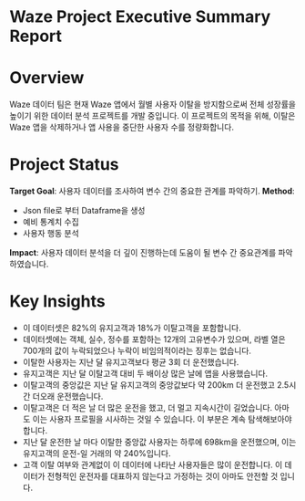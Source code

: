 # Waze Project Executive Summary Report

# Overview

Waze 데이터 팀은 현재 Waze 앱에서 월별 사용자 이탈을 방지함으로써 전체 성장률을 높이기 위한 데이터 분석 프로젝트를 개발 중입니다. 이 프로젝트의 목적을 위해, 이탈은 Waze 앱을 삭제하거나 앱 사용을 중단한 사용자 수를 정량화합니다.

# Project Status

**Target Goal**: 사용자 데이터를 조사하여 변수 간의 중요한 관계를 파악하기.
**Method**: 
* Json file로 부터 Dataframe을 생성
* 예비 통계치 수집
* 사용자 행동 분석

**Impact**: 사용자 데이터 분석을 더 깊이 진행하는데 도움이 될 변수 간 중요관계를 파악 하였습니다.

# Key Insights
* 이 데이터셋은 82%의 유지고객과 18%가 이탈고객을 포함합니다.
* 데이터셋에는 객체, 실수, 정수를 포함하는 12개의 고유변수가 있으며, 라벨 열은 700개의 값이 누락되었으나 누락이 비임의적이라는 징후는 없습니다.
* 이탈한 사용자는 지난 달 유지고객보다 평균 3회 더 운전했습니다.
* 유지고객은 지난 달 이탈고객 대비 두 배이상 많은 날에 앱을 사용했습니다.
* 이탈고객의 중앙값은 지난 달 유지고객의 중앙값보다 약 200km 더 운전했고 2.5시간 더오래 운전했습니다.
* 이탈고객은 더 적은 날 더 많은 운전을 했고, 더 멀고 지속시간이 길었습니다. 아마도 이는 사용자 프로필을 시사하는 것일 수 있습니다. 이 부분은 계속 탐색해보아야 합니다.
* 지난 달 운전한 날 마다 이탈한 중앙값 사용자는 하루에 698km을 운전했으며, 이는 유지고객의 운전-일 거래의 약 240%입니다.
* 고객 이탈 여부와 관계없이 이 데이터에 나타난 사용자들은 많이 운전합니다. 이 데이터가 전형적인 운전자를 대표하지 않는다고 가정하는 것이 아마도 안전할 것 입니다.
